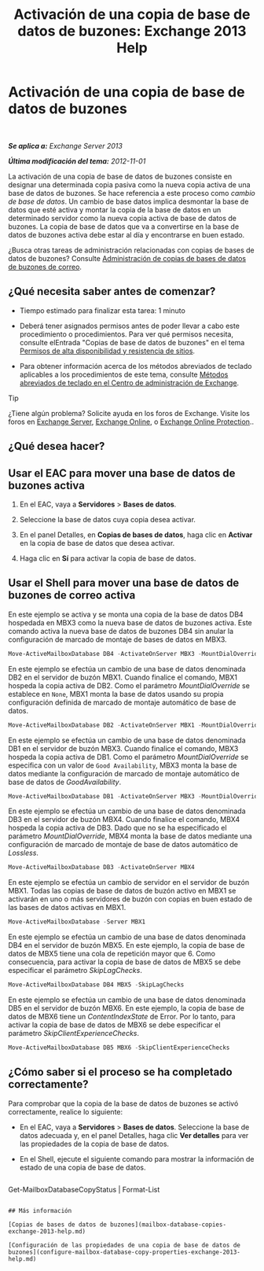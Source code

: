 ﻿---
title: 'Activación de una copia de base de datos de buzones: Exchange 2013 Help'
TOCTitle: Activación de una copia de base de datos de buzones
ms:assetid: d948269b-c902-4d8d-8c2b-269473359baa
ms:mtpsurl: https://technet.microsoft.com/es-es/library/Ee364750(v=EXCHG.150)
ms:contentKeyID: 48268745
ms.date: 05/22/2018
mtps_version: v=EXCHG.150
ms.translationtype: MT
---

# Activación de una copia de base de datos de buzones

 

_**Se aplica a:** Exchange Server 2013_

_**Última modificación del tema:** 2012-11-01_

La activación de una copia de base de datos de buzones consiste en designar una determinada copia pasiva como la nueva copia activa de una base de datos de buzones. Se hace referencia a este proceso como *cambio de base de datos*. Un cambio de base datos implica desmontar la base de datos que esté activa y montar la copia de la base de datos en un determinado servidor como la nueva copia activa de base de datos de buzones. La copia de base de datos que va a convertirse en la base de datos de buzones activa debe estar al día y encontrarse en buen estado.

¿Busca otras tareas de administración relacionadas con copias de bases de datos de buzones? Consulte [Administración de copias de bases de datos de buzones de correo](managing-mailbox-database-copies-exchange-2013-help.md).

## ¿Qué necesita saber antes de comenzar?

  - Tiempo estimado para finalizar esta tarea: 1 minuto

  - Deberá tener asignados permisos antes de poder llevar a cabo este procedimiento o procedimientos. Para ver qué permisos necesita, consulte elEntrada "Copias de base de datos de buzones" en el tema [Permisos de alta disponibilidad y resistencia de sitios](high-availability-and-site-resilience-permissions-exchange-2013-help.md).

  - Para obtener información acerca de los métodos abreviados de teclado aplicables a los procedimientos de este tema, consulte [Métodos abreviados de teclado en el Centro de administración de Exchange](keyboard-shortcuts-in-the-exchange-admin-center-exchange-online-protection-help.md).


> [!TIP]
> ¿Tiene algún problema? Solicite ayuda en los foros de Exchange. Visite los foros en <A href="https://go.microsoft.com/fwlink/p/?linkid=60612">Exchange Server</A>, <A href="https://go.microsoft.com/fwlink/p/?linkid=267542">Exchange Online</A>, o <A href="https://go.microsoft.com/fwlink/p/?linkid=285351">Exchange Online Protection</A>..



## ¿Qué desea hacer?

## Usar el EAC para mover una base de datos de buzones activa

1.  En el EAC, vaya a **Servidores** \> **Bases de datos**.

2.  Seleccione la base de datos cuya copia desea activar.

3.  En el panel Detalles, en **Copias de bases de datos**, haga clic en **Activar** en la copia de base de datos que desea activar.

4.  Haga clic en **Sí** para activar la copia de base de datos.

## Usar el Shell para mover una base de datos de buzones de correo activa

En este ejemplo se activa y se monta una copia de la base de datos DB4 hospedada en MBX3 como la nueva base de datos de buzones activa. Este comando activa la nueva base de datos de buzones DB4 sin anular la configuración de marcado de montaje de bases de datos en MBX3.

```powershell
Move-ActiveMailboxDatabase DB4 -ActivateOnServer MBX3 -MountDialOverride:None
```

En este ejemplo se efectúa un cambio de una base de datos denominada DB2 en el servidor de buzón MBX1. Cuando finalice el comando, MBX1 hospeda la copia activa de DB2. Como el parámetro *MountDialOverride* se establece en `None`, MBX1 monta la base de datos usando su propia configuración definida de marcado de montaje automático de base de datos.

```powershell
Move-ActiveMailboxDatabase DB2 -ActivateOnServer MBX1 -MountDialOverride:None
```

En este ejemplo se efectúa un cambio de una base de datos denominada DB1 en el servidor de buzón MBX3. Cuando finalice el comando, MBX3 hospeda la copia activa de DB1. Como el parámetro *MountDialOverride* se especifica con un valor de `Good Availability`, MBX3 monta la base de datos mediante la configuración de marcado de montaje automático de base de datos de *GoodAvailability*.

```powershell
Move-ActiveMailboxDatabase DB1 -ActivateOnServer MBX3 -MountDialOverride:GoodAvailability
```

En este ejemplo se efectúa un cambio de una base de datos denominada DB3 en el servidor de buzón MBX4. Cuando finalice el comando, MBX4 hospeda la copia activa de DB3. Dado que no se ha especificado el parámetro *MountDialOverride*, MBX4 monta la base de datos mediante una configuración de marcado de montaje de base de datos automático de *Lossless*.

```powershell
Move-ActiveMailboxDatabase DB3 -ActivateOnServer MBX4
```

En este ejemplo se efectúa un cambio de servidor en el servidor de buzón MBX1. Todas las copias de base de datos de buzón activo en MBX1 se activarán en uno o más servidores de buzón con copias en buen estado de las bases de datos activas en MBX1.

```powershell
Move-ActiveMailboxDatabase -Server MBX1
```

En este ejemplo se efectúa un cambio de una base de datos denominada DB4 en el servidor de buzón MBX5. En este ejemplo, la copia de base de datos de MBX5 tiene una cola de repetición mayor que 6. Como consecuencia, para activar la copia de base de datos de MBX5 se debe especificar el parámetro *SkipLagChecks*.

```powershell
Move-ActiveMailboxDatabase DB4 MBX5 -SkipLagChecks
```

En este ejemplo se efectúa un cambio de una base de datos denominada DB5 en el servidor de buzón MBX6. En este ejemplo, la copia de base de datos de MBX6 tiene un *ContentIndexState* de Error. Por lo tanto, para activar la copia de base de datos de MBX6 se debe especificar el parámetro *SkipClientExperienceChecks*.

```powershell
Move-ActiveMailboxDatabase DB5 MBX6 -SkipClientExperienceChecks
```

## ¿Cómo saber si el proceso se ha completado correctamente?

Para comprobar que la copia de la base de datos de buzones se activó correctamente, realice lo siguiente:

  - En el EAC, vaya a **Servidores** \> **Bases de datos**. Seleccione la base de datos adecuada y, en el panel Detalles, haga clic **Ver detalles** para ver las propiedades de la copia de base de datos.

  - En el Shell, ejecute el siguiente comando para mostrar la información de estado de una copia de base de datos.
    
    ```powershell
Get-MailboxDatabaseCopyStatus <DatabaseCopyName> | Format-List
```

## Más información

[Copias de bases de datos de buzones](mailbox-database-copies-exchange-2013-help.md)

[Configuración de las propiedades de una copia de base de datos de buzones](configure-mailbox-database-copy-properties-exchange-2013-help.md)

